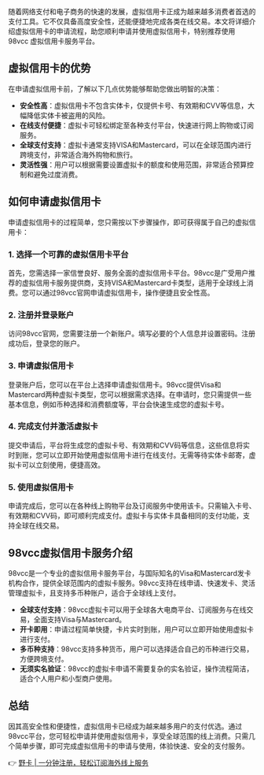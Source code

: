 随着网络支付和电子商务的快速的发展，虚拟信用卡正成为越来越多消费者首选的支付工具。它不仅具备高度安全性，还能便捷地完成各类在线交易。本文将详细介绍虚拟信用卡的申请流程，助您顺利申请并使用虚拟信用卡，特别推荐使用 98vcc 虚拟信用卡服务平台。

## 虚拟信用卡的优势

在申请虚拟信用卡前，了解以下几点优势能够帮助您做出明智的决策：

- **安全性高**：虚拟信用卡不包含实体卡，仅提供卡号、有效期和CVV等信息，大幅降低实体卡被盗用的风险。
- **在线支付便捷**：虚拟卡可轻松绑定至各种支付平台，快速进行网上购物或订阅服务。
- **全球支付支持**：虚拟卡通常支持VISA和Mastercard，可以在全球范围内进行跨境支付，非常适合海外购物和旅行。
- **灵活性强**：用户可以根据需要设置虚拟卡的额度和使用范围，非常适合预算控制和避免过度消费。

## 如何申请虚拟信用卡

申请虚拟信用卡的过程简单，您只需按以下步骤操作，即可获得属于自己的虚拟信用卡：

### 1. 选择一个可靠的虚拟信用卡平台

首先，您需选择一家信誉良好、服务全面的虚拟信用卡平台。98vcc是广受用户推荐的虚拟信用卡服务提供商，支持VISA和Mastercard卡类型，适用于全球线上消费。您可以通过98vcc官网申请虚拟信用卡，操作便捷且安全性高。

### 2. 注册并登录账户

访问98vcc官网，您需要注册一个新账户。填写必要的个人信息并设置密码。注册成功后，登录您的账户。

### 3. 申请虚拟信用卡

登录账户后，您可以在平台上选择申请虚拟信用卡。98vcc提供Visa和Mastercard两种虚拟卡类型，您可以根据需求选择。在申请时，您只需提供一些基本信息，例如币种选择和消费额度等，平台会快速生成您的虚拟卡号。

### 4. 完成支付并激活虚拟卡

提交申请后，平台将生成您的虚拟卡号、有效期和CVV码等信息，这些信息将实时到账，您可以立即开始使用虚拟信用卡进行在线支付。无需等待实体卡邮寄，虚拟卡可以立刻使用，便捷高效。

### 5. 使用虚拟信用卡

申请完成后，您可以在各种线上购物平台及订阅服务中使用该卡。只需输入卡号、有效期和CVV码，即可顺利完成支付。虚拟卡与实体卡具备相同的支付功能，支持全球在线交易。

## 98vcc虚拟信用卡服务介绍

98vcc是一个专业的虚拟信用卡服务平台，与国际知名的Visa和Mastercard发卡机构合作，提供全球范围内的虚拟卡服务。98vcc支持在线申请、快速发卡、灵活管理虚拟卡，且支持多币种账户，适合于全球线上支付。

- **全球支付支持**：98vcc虚拟卡可以用于全球各大电商平台、订阅服务与在线交易，全面支持Visa与Mastercard。
- **开卡即用**：申请过程简单快捷，卡片实时到账，用户可以立即开始使用虚拟卡进行支付。
- **多币种支持**：98vcc支持多种货币，用户可以选择适合自己的币种进行交易，方便跨境支付。
- **无须实名验证**：98vcc的虚拟卡申请不需要复杂的实名验证，操作流程简洁，适合个人用户和小型商户使用。

## 总结

因其高安全性和便捷性，虚拟信用卡已经成为越来越多用户的支付优选。通过98vcc平台，您可轻松申请并使用虚拟信用卡，享受全球范围的线上消费。只需几个简单步骤，即可完成虚拟信用卡的申请与使用，体验快速、安全的支付服务。

👉 [野卡 | 一分钟注册，轻松订阅海外线上服务](https://bit.ly/bewildcard)